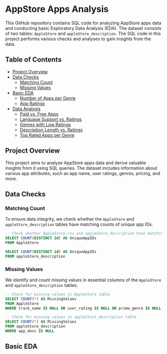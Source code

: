 # AppStore Apps Analysis

This GitHub repository contains SQL code for analyzing AppStore apps data and conducting basic Exploratory Data Analysis (EDA). The dataset consists of two tables: `AppleStore` and `appleStore_description`. The SQL code in this project performs various checks and analyses to gain insights from the data.

## Table of Contents
- [Project Overview](#project-overview)
- [Data Checks](#data-checks)
  - [Matching Count](#matching-count)
  - [Missing Values](#missing-values)
- [Basic EDA](#basic-eda)
  - [Number of Apps per Genre](#number-of-apps-per-genre)
  - [App Ratings](#app-ratings)
- [Data Analysis](#data-analysis)
  - [Paid vs. Free Apps](#paid-vs-free-apps)
  - [Language Support vs. Ratings](#language-support-vs-ratings)
  - [Genres with Low Ratings](#genres-with-low-ratings)
  - [Description Length vs. Ratings](#description-length-vs-ratings)
  - [Top Rated Apps per Genre](#top-rated-apps-per-genre)

## Project Overview

This project aims to analyze AppStore apps data and derive valuable insights from it using SQL queries. The dataset includes information about various app attributes, such as app name, user ratings, genres, pricing, and more.

## Data Checks

### Matching Count

To ensure data integrity, we check whether the `AppleStore` and `appleStore_description` tables have matching counts of unique app IDs.

```sql
-- Check whether AppleStore.csv and appleStore_description have matching counts of unique app IDs
SELECT COUNT(DISTINCT id) AS UniqueAppIDs
FROM AppleStore

SELECT COUNT(DISTINCT id) AS UniqueAppIDs
FROM appleStore_description
```

### Missing Values

We identify and count missing values in essential columns of the `AppleStore` and `appleStore_description` tables.

```sql
-- Check for missing values in AppleStore table
SELECT COUNT(*) AS MissingValues
FROM AppleStore
WHERE track_name IS NULL OR user_rating IS NULL OR prime_genre IS NULL

-- Check for missing values in appleStore_description table
SELECT COUNT(*) AS MissingValues
FROM appleStore_description
WHERE app_desc IS NULL
```

## Basic EDA
